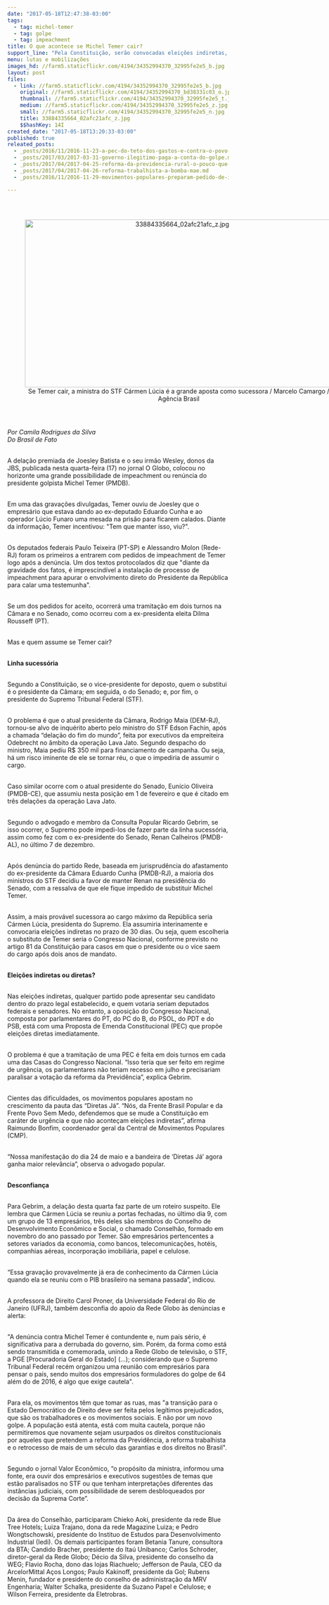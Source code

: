 ```yaml
---
date: "2017-05-18T12:47:38-03:00"
tags:
  - tag: michel-temer
  - tag: golpe
  - tag: impeachment
title: O que acontece se Michel Temer cair?
support_line: "Pela Constituição, serão convocadas eleições indiretas, mas há parlamentares pressionando por “Diretas já”"
menu: lutas e mobilizações
images_hd: //farm5.staticflickr.com/4194/34352994370_32995fe2e5_b.jpg
layout: post
files:
  - link: //farm5.staticflickr.com/4194/34352994370_32995fe2e5_b.jpg
    original: //farm5.staticflickr.com/4194/34352994370_bd38331c03_o.jpg
    thumbnail: //farm5.staticflickr.com/4194/34352994370_32995fe2e5_t.jpg
    medium: //farm5.staticflickr.com/4194/34352994370_32995fe2e5_z.jpg
    small: //farm5.staticflickr.com/4194/34352994370_32995fe2e5_n.jpg
    title: 33884335664_02afc21afc_z.jpg
    $$hashKey: 14I
created_date: "2017-05-18T13:20:33-03:00"
published: true
releated_posts:
  - _posts/2016/11/2016-11-23-a-pec-do-teto-dos-gastos-e-contra-o-povo-e-a-favor-do-rentismo-declara-o-economista-marcio-pochmann.md
  - _posts/2017/03/2017-03-31-governo-ilegitimo-paga-a-conta-do-golpe.md
  - _posts/2017/04/2017-04-25-reforma-da-previdencia-rural-o-pouco-que-mudou-nada-mudou.md
  - _posts/2017/04/2017-04-26-reforma-trabalhista-a-bomba-mae.md
  - _posts/2016/11/2016-11-29-movimentos-populares-preparam-pedido-de-impeachment-de-michel-temer.md

---
```

<p>&nbsp;</p>

<div style="text-align:center">
<figure class="image" style="display:inline-block"><img alt="33884335664_02afc21afc_z.jpg" height="382" src="//farm5.staticflickr.com/4194/34352994370_32995fe2e5_b.jpg" width="700" />
<figcaption>Se Temer cair, a ministra do STF C&aacute;rmen L&uacute;cia &eacute; a grande aposta como sucessora / Marcelo Camargo / Ag&ecirc;ncia Brasil</figcaption>
</figure>
</div>

<p>&nbsp;</p>

<p><em>Por Camila Rodrigues da Silva<br />
Do Brasil de Fato&nbsp;</em></p>

<p><br />
A dela&ccedil;&atilde;o premiada de Joesley Batista e o seu irm&atilde;o Wesley, donos da JBS, publicada nesta quarta-feira (17) no jornal O Globo, colocou no horizonte uma grande possibilidade de impeachment ou ren&uacute;ncia do presidente golpista Michel Temer (PMDB).</p>

<p><br />
Em uma das grava&ccedil;&otilde;es divulgadas, Temer ouviu de Joesley que o empres&aacute;rio que estava dando ao ex-deputado Eduardo Cunha e ao operador L&uacute;cio Funaro uma mesada na pris&atilde;o para ficarem calados. Diante da informa&ccedil;&atilde;o, Temer incentivou: &quot;Tem que manter isso, viu?&quot;.</p>

<p><br />
Os deputados federais Paulo Teixeira (PT-SP) e Alessandro Molon (Rede-RJ) foram os primeiros a entrarem com pedidos de impeachment de Temer logo ap&oacute;s a den&uacute;ncia. Um dos textos protocolados diz que &quot;diante da gravidade dos fatos, &eacute; imprescind&iacute;vel a instala&ccedil;&atilde;o de processo de impeachment para apurar o envolvimento direto do Presidente da Rep&uacute;blica para calar uma testemunha&quot;.</p>

<p><br />
Se um dos pedidos for aceito, ocorrer&aacute; uma tramita&ccedil;&atilde;o em dois turnos na C&acirc;mara e no Senado, como ocorreu com a ex-presidenta eleita Dilma Rousseff (PT).</p>

<p><br />
Mas e quem assume se Temer cair?</p>

<p><br />
<strong>Linha sucess&oacute;ria&nbsp;</strong></p>

<p><br />
Segundo a Constitui&ccedil;&atilde;o, se o vice-presidente for deposto, quem o substitui &eacute; o presidente da C&acirc;mara; em seguida, o do Senado; e, por fim, o presidente do Supremo Tribunal Federal (STF).</p>

<p><br />
O problema &eacute; que o atual presidente da C&acirc;mara, Rodrigo Maia (DEM-RJ), tornou-se alvo de inqu&eacute;rito aberto pelo ministro do STF Edson Fachin, ap&oacute;s a chamada &ldquo;dela&ccedil;&atilde;o do fim do mundo&rdquo;, feita por executivos da empreiteira Odebrecht no &acirc;mbito da opera&ccedil;&atilde;o Lava Jato. Segundo despacho do ministro, Maia pediu R$ 350 mil para financiamento de campanha. Ou seja, h&aacute; um risco iminente de ele se tornar r&eacute;u, o que o impediria de assumir o cargo.&nbsp;</p>

<p><br />
Caso similar ocorre com o atual presidente do Senado, Eun&iacute;cio Oliveira (PMDB-CE), que assumiu nesta posi&ccedil;&atilde;o em 1 de fevereiro e que &eacute; citado em tr&ecirc;s dela&ccedil;&otilde;es da opera&ccedil;&atilde;o Lava Jato.</p>

<p><br />
Segundo o advogado e membro da Consulta Popular Ricardo Gebrim, se isso ocorrer, o Supremo pode impedi-los de fazer parte da linha sucess&oacute;ria, assim como fez com o ex-presidente do Senado, Renan Calheiros (PMDB-AL), no &uacute;ltimo 7 de dezembro.</p>

<p><br />
Ap&oacute;s den&uacute;ncia do partido Rede, baseada em jurisprud&ecirc;ncia do afastamento do ex-presidente da C&acirc;mara Eduardo Cunha (PMDB-RJ), a maioria dos ministros do STF decidiu a favor de manter Renan na presid&ecirc;ncia do Senado, com a ressalva de que ele fique impedido de substituir Michel Temer.&nbsp;</p>

<p><br />
Assim, a mais prov&aacute;vel sucessora ao cargo m&aacute;ximo da Rep&uacute;blica seria C&aacute;rmen L&uacute;cia, presidenta do Supremo. Ela assumiria interinamente e convocaria elei&ccedil;&otilde;es indiretas no prazo de 30 dias. Ou seja, quem escolheria o substituto de Temer seria o Congresso Nacional, conforme previsto no artigo 81 da Constitui&ccedil;&atilde;o para casos em que o presidente ou o vice saem do cargo ap&oacute;s dois anos de mandato.</p>

<p><br />
<strong>Elei&ccedil;&otilde;es indiretas ou diretas?</strong></p>

<p><br />
Nas elei&ccedil;&otilde;es indiretas, qualquer partido pode apresentar seu candidato dentro do prazo legal estabelecido, e quem votaria seriam deputados federais e senadores. No entanto, a oposi&ccedil;&atilde;o do Congresso Nacional, composta por parlamentares do PT, do PC do B, do PSOL, do PDT e do PSB, est&aacute; com uma Proposta de Emenda Constitucional (PEC) que prop&otilde;e elei&ccedil;&otilde;es diretas imediatamente.</p>

<p><br />
O problema &eacute; que a tramita&ccedil;&atilde;o de uma PEC &eacute; feita em dois turnos em cada uma das Casas do Congresso Nacional. &ldquo;Isso teria que ser feito em regime de urg&ecirc;ncia, os parlamentares n&atilde;o teriam recesso em julho e precisariam paralisar a vota&ccedil;&atilde;o da reforma da Previd&ecirc;ncia&rdquo;, explica Gebrim.</p>

<p><br />
Cientes das dificuldades, os movimentos populares apostam no crescimento da pauta das &ldquo;Diretas J&aacute;&rdquo;. &ldquo;N&oacute;s, da Frente Brasil Popular e da Frente Povo Sem Medo, defendemos que se mude a Constitui&ccedil;&atilde;o em car&aacute;ter de urg&ecirc;ncia e que n&atilde;o aconte&ccedil;am elei&ccedil;&otilde;es indiretas&rdquo;, afirma Raimundo Bonfim, coordenador geral da Central de Movimentos Populares (CMP).</p>

<p><br />
&ldquo;Nossa manifesta&ccedil;&atilde;o do dia 24 de maio e a bandeira de &lsquo;Diretas J&aacute;&rsquo; agora ganha maior relev&acirc;ncia&rdquo;, observa o advogado popular.</p>

<p><br />
<strong>Desconfian&ccedil;a</strong></p>

<p><br />
Para Gebrim, a dela&ccedil;&atilde;o desta quarta faz parte de um roteiro suspeito. Ele lembra que C&aacute;rmen L&uacute;cia se reuniu a portas fechadas, no &uacute;ltimo dia 9, com um grupo de 13 empres&aacute;rios, tr&ecirc;s deles s&atilde;o membros do Conselho de Desenvolvimento Econ&ocirc;mico e Social, o chamado Conselh&atilde;o, formado em novembro do ano passado por Temer. S&atilde;o empres&aacute;rios pertencentes a setores variados da economia, como bancos, telecomunica&ccedil;&otilde;es, hot&eacute;is, companhias a&eacute;reas, incorpora&ccedil;&atilde;o imobili&aacute;ria, papel e celulose.</p>

<p><br />
&ldquo;Essa grava&ccedil;&atilde;o provavelmente j&aacute; era de conhecimento da C&aacute;rmen L&uacute;cia quando ela se reuniu com o PIB brasileiro na semana passada&rdquo;, indicou.</p>

<p><br />
A professora de Direito Carol Proner, da Universidade Federal do Rio de Janeiro (UFRJ), tamb&eacute;m desconfia do apoio da Rede Globo &agrave;s den&uacute;ncias e alerta:</p>

<p><br />
&quot;A den&uacute;ncia contra Michel Temer &eacute; contundente e, num pa&iacute;s s&eacute;rio, &eacute; significativa para a derrubada do governo, sim. Por&eacute;m, da forma como est&aacute; sendo transmitida e comemorada, unindo a Rede Globo de televis&atilde;o, o STF, a PGE [Procuradoria Geral do Estado] (&hellip;); considerando que o Supremo Tribunal Federal rec&eacute;m organizou uma reuni&atilde;o com empres&aacute;rios para pensar o pa&iacute;s, sendo muitos dos empres&aacute;rios formuladores do golpe de 64 al&eacute;m do de 2016, &eacute; algo que exige cautela&quot;.</p>

<p><br />
Para ela, os movimentos t&ecirc;m que tomar as ruas, mas &quot;a transi&ccedil;&atilde;o para o Estado Democr&aacute;tico de Direito deve ser feita pelos leg&iacute;timos prejudicados, que s&atilde;o os trabalhadores e os movimentos sociais. E n&atilde;o por um novo golpe. A popula&ccedil;&atilde;o est&aacute; atenta, est&aacute; com muita cautela, porque n&atilde;o permitiremos que novamente sejam usurpados os direitos constitucionais por aqueles que pretendem a reforma da Previd&ecirc;ncia, a reforma trabalhista e o retrocesso de mais de um s&eacute;culo das garantias e dos direitos no Brasil&quot;.</p>

<p><br />
Segundo o jornal Valor Econ&ocirc;mico, &ldquo;o prop&oacute;sito da ministra, informou uma fonte, era ouvir dos empres&aacute;rios e executivos sugest&otilde;es de temas que est&atilde;o paralisados no STF ou que tenham interpreta&ccedil;&otilde;es diferentes das inst&acirc;ncias judiciais, com possibilidade de serem desbloqueados por decis&atilde;o da Suprema Corte&rdquo;.</p>

<p><br />
Da &aacute;rea do Conselh&atilde;o, participaram Chieko Aoki, presidente da rede Blue Tree Hotels; Luiza Trajano, dona da rede Magazine Luiza; e Pedro Wongtschowski, presidente do Instituo de Estudos para Desenvolvimento Industrial (Iedi). Os demais participantes foram Betania Tanure, consultora da BTA; Candido Bracher, presidente do Ita&uacute; Unibanco; Carlos Schroder, diretor-geral da Rede Globo; D&eacute;cio da Silva, presidente do conselho da WEG; Flavio Rocha, dono das lojas Riachuelo; Jefferson de Paula, CEO da ArcelorMittal A&ccedil;os Longos; Paulo Kakinoff, presidente da Gol; Rubens Menin, fundador e presidente do conselho de administra&ccedil;&atilde;o da MRV Engenharia; Walter Schalka, presidente da Suzano Papel e Celulose; e Wilson Ferreira, presidente da Eletrobras.</p>
